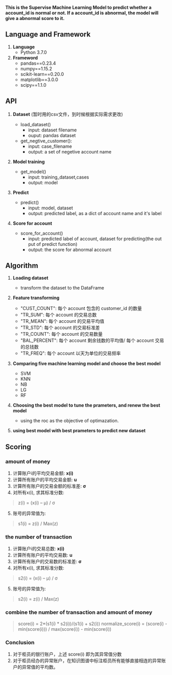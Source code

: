 **This is the Supervise Machine Learning Model to predict whether a account_id is normal or not. If a account_id is abnormal, the model will give a abnormal score to it.**

## Language and Framework
1. **Language**
    - Python 3.7.0
2. **Frameword**
    - pandas==0.23.4
    - numpy==1.15.2
    - scikit-learn==0.20.0
    - matplotlib==3.0.0
    - scipy==1.1.0


## API
1. **Dataset** (暂时用的csv文件，到时候根据实际需求更改)
    - load_dataset()
        - input: dataset filename
        - ouput: pandas dataset
    - get_negtive_customer():
        - input:  case_filename
        - output: a set of negetive account name

2. **Model training**
    - get_model()
        - input: training_dataset,cases
        - output: model

3. **Predict**
    - predict()
        - input: model, dataset
        - output: predicted label, as a dict of account name and it's label

4. **Score for account**
    - score_for_account()
        - input: predicted label of account, dataset for predicting(the out put of predict function)
        - output: the score for abnormal account
        

## Algorithm
1. **Loading dataset**
    - transform the dataset to the DataFrame

2. **Feature transforming** 
    - "CUST_COUNT":  每个 account 包含的 customer_id 的数量
    - "TR_SUM": 每个 account 的交易总数
    - "TR_MEAN": 每个 account 的交易平均值
    - "TR_STD": 每个 account 的交易标准差
    - "TR_COUNT": 每个 account 的交易数量
    - "BAL_PERCENT": 每个 account 剩余钱数的平均值/ 每个 account 交易的总钱数
    - "TR_FREQ": 每个 account 以天为单位的交易频率

3. **Comparing five machine learning model and choose the best model**
    - SVM
    - KNN
    - NB
    - LG
    - RF

4. **Choosing the best model to tune the prameters, and renew the best model**
    - using the roc as the objective of optimazation.

5. **using best model with best prameters to predict new dataset**


## Scoring

### amount of money
1. 计算账户i的平均交易金额:  **x(i)**
2. 计算所有账户的平均交易金额: **u**
3. 计算所有账户的交易金额的标准差: **σ**
4. 对所有x(i), 求其标准分数: 

> z(i) = (x(i) – μ) / σ

5. 账号的异常值为:

> s1(i) = z(i) / Max(z)

### the number of transaction
1. 计算账户i的交易总数: **x(i)**
2. 计算所有账户的平均交易数: **u**
3. 计算所有账户的交易数的标准差: **σ**
4. 对所有x(i), 求其标准分数:

> s2(i) = (x(i) – μ) / σ

5. 账号的异常值为:

> s2(i) = z(i) / Max(z)


### combine the number of transaction and amount of money

> score(i) = 2*(s1(i) * s2(i))/(s1(i) + s2(i))
  normalize_score(i) = (score(i) - min(score(i))) / max(score(i)) - min(score(i))


### Conclusion
1. 对于柜员的银行账户，上述 score(i) 即为其异常值分数
2. 对于柜员经办的异常账户，在知识图谱中标注柜员所有能够直接相连的异常账户的异常值的平均数。



    
    